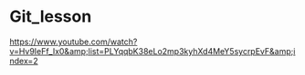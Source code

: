 # Git_lesson
https://www.youtube.com/watch?v=Hv9IeFf_Ix0&amp;list=PLYqqbK38eLo2mp3kyhXd4MeY5sycrpEvF&amp;index=2
